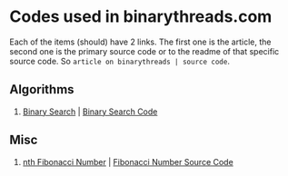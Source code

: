 # Codes used in binarythreads.com 

Each of the items (should) have 2 links. The first one is the article, the second one is the primary source code or to the readme of that specific source code. So `article on binarythreads | source code`.

## Algorithms 

1. [Binary Search](https://binarythreads.com)  |  [Binary Search Code](https://github.com/thearyanahmed/codes-of-binarythreads/blob/master/src/algorithms/binary_search.rs)

## Misc 
1. [nth Fibonacci Number](https://binarythreads.com/r/nth-fibonacci-number) | [Fibonacci Number Source Code](https://github.com/thearyanahmed/codes-of-binarythreads/blob/master/src/fibonacci.rs)

